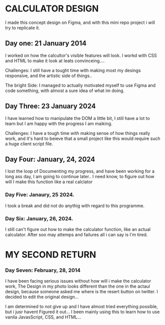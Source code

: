 # CALCULATOR DESIGN 

I made this concept design on Figma, and with
this mini repo project i will try to replicate it.

## Day one: 21 January 2014

I worked on how the calcultor's visible features
will look. I workd with CSS and HTML to make it
look at leats convinceing....

Challenges: I still have a tought time with making
most my desings responsive, and the artistic
side of things..

The bright Side: I managed to actually motivated myself
to use Figma and code something, with almost a sure idea
of what im doing.


## Day Three: 23 January 2024

I have learned how to manipulate the DOM a little bit, 
I still have a lot to learn  but I am happy with the 
progress I am maiking.

Challenges: I have a tough time  with making sense of how
things really work, and it's hard to beieve that a small
project like this would require such a huge client script file.

## Day Four:  January, 24, 2024

I lost the loop of Documenting my progress, and have been working for 
a long ass day, I am going to continue later.. I need know, to figure
out how will I make this function like a real calclator

### Day Five:  Janaury, 25 2024.

I took a break and did not do anythig with regard to this programme.

### Day Six:  January, 26, 2024.

I still can't figure out how to make the calculator function, like
an actual calculator.
After soo may attemps and failures all i can say is I'm tired.

# MY SECOND RETURN

### Day Seven: February, 28, 2014
I have been facing serious issues without how will i make the calculator work,
The Design in my photo looks different than the one in the actaul design, 
because someone asked me where is the resert button on twitter.
I decided to edit the original design...

I am determined to not give up and I have almost tried everything possible,
but i jusr havent Figured it out... I been mainly using this to learn how to
use vanila JavasScript, CSS, and HTML...